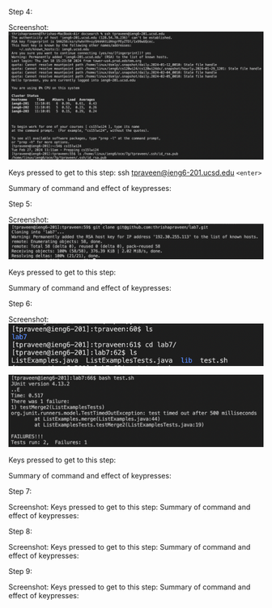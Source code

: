 Step 4:

Screenshot: ![Image](lab4_step4.png)

Keys pressed to get to this step: ssh tpraveen@ieng6-201.ucsd.edu `<enter>`

Summary of command and effect of keypresses:

Step 5:

Screenshot: ![Image](lab4_step5.png)

Keys pressed to get to this step:

Summary of command and effect of keypresses:

Step 6:

Screenshot: ![Image](lab4_step6.1.png)

![Image](lab4_step6.2.png)

Keys pressed to get to this step:

Summary of command and effect of keypresses:

Step 7:

Screenshot:
Keys pressed to get to this step:
Summary of command and effect of keypresses:

Step 8:

Screenshot:
Keys pressed to get to this step:
Summary of command and effect of keypresses:

Step 9:

Screenshot:
Keys pressed to get to this step:
Summary of command and effect of keypresses:
